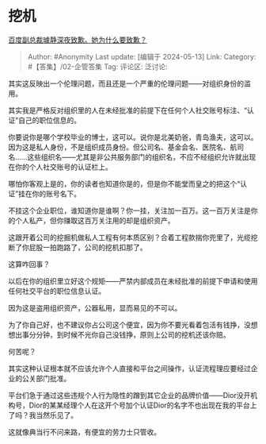 # 挖机
[百度副总裁璩静深夜致歉。她为什么要致歉？](https://www.zhihu.com/question/655427416/answer/3496625906)

> Author: #Anonymity
> Last update: [编辑于 2024-05-13]
> Link:
> Category: #【答集】/02-企管答集 
> Tag: 
> 评论区:
> 泛讨论:

其实这反映出一个伦理问题，而且还是一个严重的伦理问题——对组织身份的滥用。

其实我是严格反对组织里的人在未经批准的前提下在任何个人社交账号标注、“认证”自己的职位信息的。

你要说你是哪个学校毕业的博士，这可以。说你是北美奶爸，青岛渔夫，这可以。因为这是私人身份，不是组织成员身份。但公司名、基金会名、医院名、航司名……这些组织名——尤其是非公共服务部门的组织名，不应不经组织允许就出现在你的个人社交账号的认证栏上。

哪怕你客观上是的，你的读者也知道你是的，但是你不能堂而皇之的把这个“认证”挂在你的账号名下。

不挂这个企业职位，谁知道你是谁啊？你一挂，关注加一百万。这一百万关注是你的个人私产，但你赚取这百万关注用的却是组织资产。

这跟开着公司的挖掘机做私人工程有何本质区别？合着工程款揣你兜里了，光缆挖断了你屁股一拍跑路了，公司的挖机扣那了。

这算咋回事？

以后在你的组织里立好这个规矩——严禁内部成员在未经批准的前提下申请和使用任何社交平台的职位信息认证。

因为这是盗用组织资产，公器私用，显而易见的不可以。

为了你自己好，也不建议你占公司这个便宜，因为你不要光看着包活有钱挣，没想想出事分分钟，到时候不光你自己没钱挣，原则上公司的挖机还该你赔。

何苦呢？

其实这种认证根本就不应该允许个人直接和平台之间操作，认证流程理应要经过企业的公关部门批准。

平台们急于通过这些违规个人行为隐性的蹭到其它企业的品牌价值——Dior没开机构号，Dior的某某经理个人在这开个号加个认证Dior的名字不也出现在我的平台上了吗？我当然乐见了。

这就像典当行不问来路，有便宜的劳力士只管收。